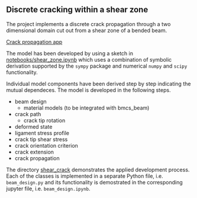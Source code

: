
## Discrete cracking within a shear zone

The project implements a discrete crack propagation through 
a two dimensional domain cut out from a shear zone of a bended beam.  

[Crack propagation app](bmcs_shear/shear_crack/crack_propagation.ipynb)

The model has been developed by using a sketch 
in [notebooks/shear_zone.ipynb]([notebooks/shear_zone.ipynb])
which uses a combination of symbolic derivation supported by 
the `sympy` package and numerical `numpy` and `scipy` functionality.

Individual model components have been derived step by step 
indicating the mutual dependeces. The model is developed
in the following steps. 
 * beam design
   * material models (to be integrated with bmcs_beam)
 * crack path
   * crack tip rotation
 * deformed state
 * ligament stress profile
 * crack tip shear stress
 * crack orientation criterion
 * crack extension
 * crack propagation

The directory [shear_crack](bmcs_shear/shear_crack) demonstrates the 
applied development process. Each of the classes is implemented
in a separate Python file, i.e. `beam_design.py` and its functionality is demostrated
in the corresponding jupyter file, i.e. `beam_design.ipynb`.
